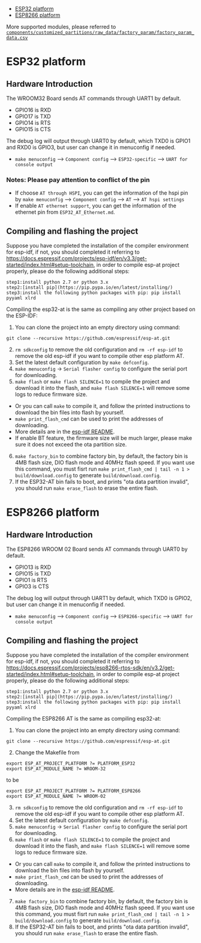 - [ESP32 platform](#platform-esp32)  
- [ESP8266 platform](#platform-esp8266)  

More supported modules, please referred to [`components/customized_partitions/raw_data/factory_param/factory_param_data.csv`](../components/customized_partitions/raw_data/factory_param/factory_param_data.csv)

<a name="platform-esp32"></a>
# ESP32 platform  

## Hardware Introduction
The WROOM32 Board sends AT commands through UART1 by default. 

* GPIO16 is RXD
* GPIO17 is TXD
* GPIO14 is RTS
* GPIO15 is CTS

The debug log will output through UART0 by default, which TXD0 is GPIO1 and RXD0 is GPIO3, but user can change it in menuconfig if needed.  

* `make menuconfig` --> `Component config` --> `ESP32-specific` --> `UART for console output`

### Notes: Please pay attention to conflict of the pin ##
- If choose `AT through HSPI`, you can get the information of the hspi pin by `make menuconfig` --> `Component config` --> `AT` --> `AT hspi settings`
- If enable `AT ethernet support`, you can get the information of the ethernet pin from `ESP32_AT_Ethernet.md`.

## Compiling and flashing the project

Suppose you have completed the installation of the compiler environment for esp-idf, if not, you should completed it referring to https://docs.espressif.com/projects/esp-idf/en/v3.3/get-started/index.html#setup-toolchain, in order to compile esp-at project properly, please do the following additional steps:

```  
step1:install python 2.7 or python 3.x 
step2:[install pip](https://pip.pypa.io/en/latest/installing/)  
step3:install the following python packages with pip: pip install pyyaml xlrd
```

Compiling the esp32-at is the same as compiling any other project based on the ESP-IDF:

1. You can clone the project into an empty directory using command:
```
git clone --recursive https://github.com/espressif/esp-at.git
```
2. `rm sdkconfig` to remove the old configuration and `rm -rf esp-idf` to remove the old esp-idf if you want to compile other esp platform AT.
3. Set the latest default configuration by `make defconfig`. 
4. `make menuconfig` -> `Serial flasher config` to configure the serial port for downloading.
5. `make flash` or `make flash SILENCE=1` to compile the project and download it into the flash, and `make flash SILENCE=1` will remove some logs to reduce firmware size.
  * Or you can call `make` to compile it, and follow the printed instructions to download the bin files into flash by yourself.
  * `make print_flash_cmd` can be used to print the addresses of downloading.
  * More details are in the [esp-idf README](https://github.com/espressif/esp-idf/blob/master/README.md).
  * If enable BT feature, the firmware size will be much larger, please make sure it does not exceed the ota partition size.  
6. `make factory_bin` to combine factory bin, by default, the factory bin is 4MB flash size, DIO flash mode and 40MHz flash speed. If you want use this command, you must fisrt run `make print_flash_cmd | tail -n 1 > build/download.config` to generate `build/download.config`.
7. If the ESP32-AT bin fails to boot, and prints "ota data partition invalid", you should run `make erase_flash` to erase the entire flash.


<a name="platform-esp8266"></a>
# ESP8266 platform  

## Hardware Introduction
The ESP8266 WROOM 02 Board sends AT commands through UART0 by default. 

* GPIO13 is RXD
* GPIO15 is TXD
* GPIO1  is RTS
* GPIO3  is CTS

The debug log will output through UART1 by default, which TXD0 is GPIO2, but user can change it in menuconfig if needed.  

* `make menuconfig` --> `Component config` --> `ESP8266-specific` --> `UART for console output`


## Compiling and flashing the project
Suppose you have completed the installation of the compiler environment for esp-idf, if not, you should completed  it referring to https://docs.espressif.com/projects/esp8266-rtos-sdk/en/v3.2/get-started/index.html#setup-toolchain, in order to compile esp-at project properly, please do the following additional steps:

```
step1:install python 2.7 or python 3.x  
step2:[install pip](https://pip.pypa.io/en/latest/installing/)  
step3:install the following python packages with pip: pip install pyyaml xlrd
```

Compiling the ESP8266 AT is the same as compiling esp32-at:

1. You can clone the project into an empty directory using command:
```
git clone --recursive https://github.com/espressif/esp-at.git
```
2. Change the Makefile from  
```  
export ESP_AT_PROJECT_PLATFORM ?= PLATFORM_ESP32
export ESP_AT_MODULE_NAME ?= WROOM-32
```    
to be   
```  
export ESP_AT_PROJECT_PLATFORM ?= PLATFORM_ESP8266 
export ESP_AT_MODULE_NAME ?= WROOM-02
```  
3. `rm sdkconfig` to remove the old configuration and `rm -rf esp-idf` to remove the old esp-idf if you want to compile other esp platform AT.
4. Set the latest default configuration by `make defconfig`. 
5. `make menuconfig` -> `Serial flasher config` to configure the serial port for downloading.
6. `make flash` or `make flash SILENCE=1` to compile the project and download it into the flash, and `make flash SILENCE=1` will remove some logs to reduce firmware size.
  * Or you can call `make` to compile it, and follow the printed instructions to download the bin files into flash by yourself.
  * `make print_flash_cmd` can be used to print the addresses of downloading.
  * More details are in the [esp-idf README](https://github.com/espressif/esp-idf/blob/master/README.md).
7. `make factory_bin` to combine factory bin, by default, the factory bin is 4MB flash size, DIO flash mode and 40MHz flash speed. If you want use this command, you must fisrt run `make print_flash_cmd | tail -n 1 > build/download.config` to generate `build/download.config`.
8. If the ESP32-AT bin fails to boot, and prints "ota data partition invalid", you should run `make erase_flash` to erase the entire flash.
